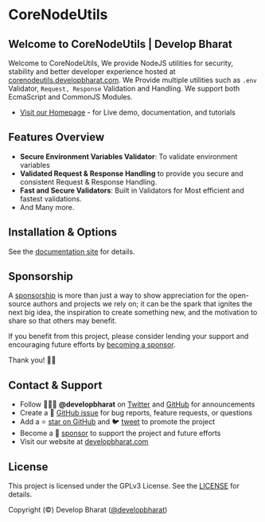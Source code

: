 # CoreNodeUtils

## Welcome to CoreNodeUtils | Develop Bharat

Welcome to CoreNodeUtils, We provide NodeJS utilities for security, stability and better developer experience hosted at [corenodeutils.developbharat.com](https://developbharat.github.io/CoreNodeUtils). We Provide multiple utilities such as `.env` Validator, `Request, Response` Validation and Handling. We support both EcmaScript and CommonJS Modules.

- [Visit our Homepage](https://developbharat.github.io/CoreNodeUtils) - for Live demo, documentation, and tutorials

## Features Overview

- **Secure Environment Variables Validator**: To validate environment variables
- **Validated Request & Response Handling** to provide you secure and consistent Request & Response Handling.
- **Fast and Secure Validators**: Built in Validators for Most efficient and fastest validations.
- And Many more.

## Installation & Options

See the [documentation site](https://developbharat.github.io/CoreNodeUtils) for details.

## Sponsorship

A [sponsorship](https://github.com/sponsors/developbharat) is more than just a way to show appreciation for the open-source authors and projects we rely on; it can be the spark that ignites the next big idea, the inspiration to create something new, and the motivation to share so that others may benefit.

If you benefit from this project, please consider lending your support and encouraging future efforts by [becoming a sponsor](https://github.com/sponsors/developbharat).

Thank you! 🙏🏻

## Contact & Support

- Follow 👨🏻‍💻 **@developbharat** on [Twitter](https://twitter.com/BharatDevelop) and [GitHub](https://github.com/developbharat) for announcements
- Create a 💬 [GitHub issue](https://github.com/developbharat/CoreNodeUtils/issues) for bug reports, feature requests, or questions
- Add a ⭐️ [star on GitHub](https://github.com/developbharat/CoreNodeUtils) and 🐦 [tweet](https://twitter.com/intent/tweet?url=https%3A%2F%2Fgithub.com%2Fdevelopbharat%2FCoreNodeUtils&hashtags=nodejs,developers,node%20library,javascript,corenodeutils) to promote the project
- Become a 💖 [sponsor](https://github.com/sponsors/developbharat) to support the project and future efforts
- Visit our website at [developbharat.com](https://www.developbharat.com)

## License

This project is licensed under the GPLv3 License. See the [LICENSE](https://github.com/developbharat/CoreNodeUtils/blob/master/LICENSE) for details.

Copyright (©) Develop Bharat ([@developbharat](https://www.developbharat.com))
